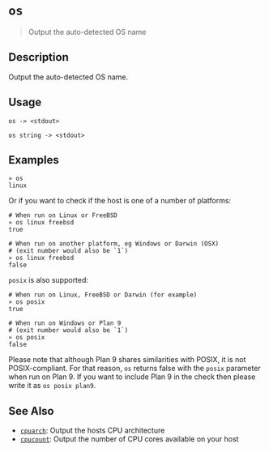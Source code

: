 # `os`

> Output the auto-detected OS name

## Description

Output the auto-detected OS name.

## Usage

```
os -> <stdout>

os string -> <stdout>
``` 

## Examples

```
» os
linux
```

Or if you want to check if the host is one of a number of platforms:

```
# When run on Linux or FreeBSD
» os linux freebsd
true

# When run on another platform, eg Windows or Darwin (OSX)
# (exit number would also be `1`)
» os linux freebsd
false
```

`posix` is also supported:

```
# When run on Linux, FreeBSD or Darwin (for example)
» os posix
true

# When run on Windows or Plan 9
# (exit number would also be `1`)
» os posix
false
```

Please note that although Plan 9 shares similarities with POSIX, it is not
POSIX-compliant. For that reason, `os` returns false with the `posix`
parameter when run on Plan 9. If you want to include Plan 9 in the check
then please write it as `os posix plan9`.

## See Also

* [`cpuarch`](../commands/cpuarch.md):
  Output the hosts CPU architecture
* [`cpucount`](../commands/cpucount.md):
  Output the number of CPU cores available on your host